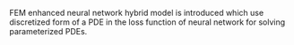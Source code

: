 FEM enhanced neural network hybrid model is introduced which use discretized form of a PDE in the loss function of neural network for solving parameterized PDEs.